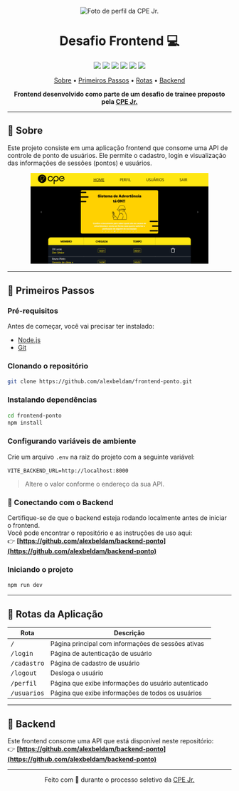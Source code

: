 <p align="center">
  <img src="https://avatars.githubusercontent.com/u/54694125" width="100" alt="Foto de perfil da CPE Jr.">
</p>

<h1 align="center"><strong>Desafio Frontend 💻</strong></h1>

<p align="center">
  <img src="https://img.shields.io/badge/Javascript-000?style=for-the-badge&logo=javascript" />
  <img src="https://img.shields.io/badge/React-005CFE?style=for-the-badge&logo=react" />
  <img src="https://img.shields.io/badge/Vite-646CFF?logo=Vite&logoColor=white&style=for-the-badge" />
  <img src="https://img.shields.io/badge/Styled_Components-DB7093?logo=styled-components&logoColor=white&style=for-the-badge" />
  <img src="https://img.shields.io/badge/Zod-ff5f5f?style=for-the-badge" />
  <img src="https://img.shields.io/badge/dotenv-8B4513?style=for-the-badge" />
</p>

<p align="center">
 <a href="#sobre">Sobre</a> • 
 <a href="#primeiros-passos">Primeiros Passos</a> • 
 <a href="#rotas">Rotas</a> •
 <a href="#backend">Backend</a>
</p>

<p align="center">
    <b>Frontend desenvolvido como parte de um desafio de trainee proposto pela <a href="https://github.com/cpejr" target="_blank">CPE Jr.</a></b>
</p>

---

<h2 id="sobre">📌 Sobre</h2>

Este projeto consiste em uma aplicação frontend que consome uma API de controle de ponto de usuários. Ele permite o cadastro, login e visualização das informações de sessões (pontos) e usuários.

<p align="center">
    <img src=".github/exemplo.png" alt="Exemplo da interface" width="400px">
</p>

---

<h2 id="primeiros-passos">🚀 Primeiros Passos</h2>

### Pré-requisitos

Antes de começar, você vai precisar ter instalado:

- [Node.js](https://nodejs.org/)
- [Git](https://git-scm.com/)

### Clonando o repositório

```bash
git clone https://github.com/alexbeldam/frontend-ponto.git
```

### Instalando dependências

```bash
cd frontend-ponto
npm install
```

### Configurando variáveis de ambiente

Crie um arquivo `.env` na raiz do projeto com a seguinte variável:

```env
VITE_BACKEND_URL=http://localhost:8000
```

> Altere o valor conforme o endereço da sua API.

### 🔌 Conectando com o Backend

Certifique-se de que o backend esteja rodando localmente antes de iniciar o frontend.  
Você pode encontrar o repositório e as instruções de uso aqui:  
👉 **[https://github.com/alexbeldam/backend-ponto](https://github.com/alexbeldam/backend-ponto)**

### Iniciando o projeto

```bash
npm run dev
```

---

<h2 id="rotas">📍 Rotas da Aplicação</h2>

| Rota                  | Descrição                                                   |
|-----------------------|-------------------------------------------------------------|
| <kbd>/</kbd>     | Página principal com informações de sessões ativas       |
| <kbd>/login</kbd>         | Página de autenticação de usuário                         |
| <kbd>/cadastro</kbd>         | Página de cadastro de usuário                         |
| <kbd>/logout</kbd>  | Desloga o usuário       |
| <kbd>/perfil</kbd>  | Página que exibe informações do usuário autenticado        |
| <kbd>/usuarios</kbd>  | Página que exibe informações de todos os usuários        |

---

<h2 id="backend">🔌 Backend</h2>

Este frontend consome uma API que está disponível neste repositório:  
👉 **[https://github.com/alexbeldam/backend-ponto](https://github.com/alexbeldam/backend-ponto)**

---

<p align="center">
  Feito com 💛 durante o processo seletivo da <a href="https://github.com/cpejr" target="_blank">CPE Jr.</a>
</p>